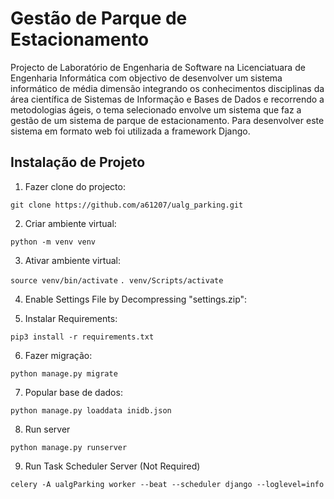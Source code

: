 # Gestão de Parque de Estacionamento
  
Projecto de Laboratório de Engenharia de Software na Licenciatuara de Engenharia Informática com objectivo de desenvolver um sistema informático 
de média dimensão integrando os conhecimentos disciplinas da área científica de Sistemas de Informação e Bases de Dados e recorrendo a metodologias 
ágeis, o tema selecionado envolve um sistema que faz a gestão de um sistema de parque de estacionamento. Para desenvolver este sistema em formato web 
foi utilizada a framework Django.

## Instalação de Projeto

1. Fazer clone do projecto:

```git clone https://github.com/a61207/ualg_parking.git```

2. Criar ambiente virtual: 

```python -m venv venv```

3. Ativar ambiente virtual:

```source venv/bin/activate```
```. venv/Scripts/activate```

4. Enable Settings File by Decompressing "settings.zip":

5. Instalar Requirements:

```pip3 install -r requirements.txt```

6. Fazer migração:

```python manage.py migrate```

7. Popular base de dados:

```python manage.py loaddata inidb.json```

8. Run server

```python manage.py runserver```

9. Run Task Scheduler Server (Not Required)

```celery -A ualgParking worker --beat --scheduler django --loglevel=info```


